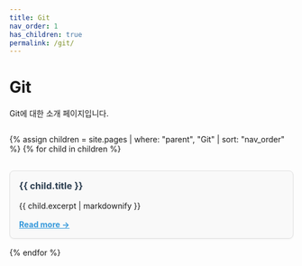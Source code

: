```yaml
---
title: Git
nav_order: 1
has_children: true
permalink: /git/
---
```


# Git

Git에 대한 소개 페이지입니다.

<div style="display: grid; gap: 1rem; grid-template-columns: repeat(auto-fit, minmax(280px, 1fr));">

{% assign children = site.pages | where: "parent", "Git" | sort: "nav_order" %}
{% for child in children %}
  <div style="border: 1px solid #e0e0e0; border-radius: 8px; padding: 1rem; background-color: #f9f9f9; box-shadow: 0 1px 3px rgba(0,0,0,0.05);">
    <h3 style="margin-top: 0;"><a href="{{ child.url }}" style="text-decoration: none; color: #2c3e50;">{{ child.title }}</a></h3>
    <p style="margin: 0 0 1rem;">{{ child.excerpt | markdownify }}</p>
    <a href="{{ child.url }}" style="font-weight: bold; color: #3498db;">Read more →</a>
  </div>
{% endfor %}

</div>

